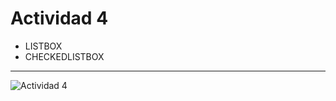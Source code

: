 # Actividad 4
- LISTBOX
- CHECKEDLISTBOX
---
![Actividad 4](https://github.com/user-attachments/assets/1dca8fc9-1516-4170-9f28-1989b1b6becf)
